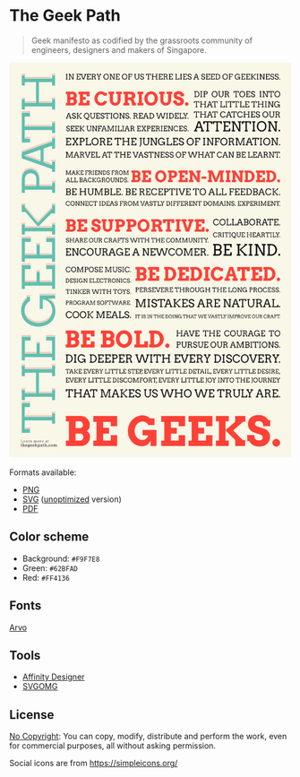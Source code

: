 # The Geek Path

> Geek manifesto as codified by the grassroots community of engineers, designers and makers of Singapore.

![](artwork/thegeekpath.png)

Formats available:

- [PNG](artwork/thegeekpath.png)
- [SVG](artwork/thegeekpath.svg) ([unoptimized](artwork/thegeekpath.raw.png) version)
- [PDF](artwork/thegeekpath.pdf)

## Color scheme

- Background: `#F9F7E8`
- Green: `#62BFAD`
- Red: `#FF4136`

## Fonts

[Arvo](https://fonts.google.com/specimen/Arvo)

## Tools

- [Affinity Designer](https://affinity.serif.com/en-us/designer/)
- [SVGOMG](https://jakearchibald.github.io/svgomg/)

## License

[No Copyright](https://creativecommons.org/publicdomain/zero/1.0/): You can copy, modify, distribute and perform the work, even for commercial purposes, all without asking permission.

Social icons are from https://simpleicons.org/
